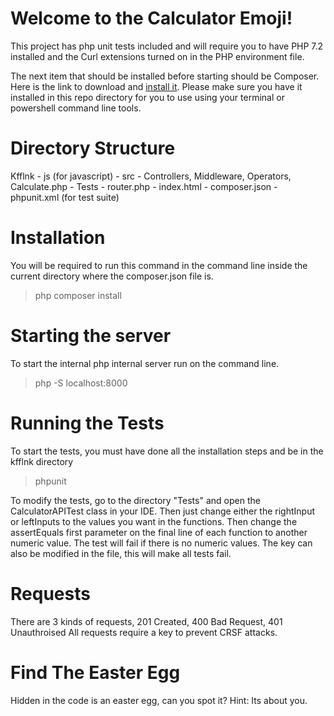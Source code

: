 ﻿# Welcome to the Calculator Emoji!

This project has php unit tests included and will require you to have PHP 7.2 installed and the Curl extensions turned on in the PHP environment file.

The next item that should be installed before starting should be Composer.
Here is the link to download and [install it](https://getcomposer.org/download/).
Please make sure you have it installed in this repo directory for you to use using your terminal or powershell command line tools.

# Directory Structure

Kfflnk
	- js (for javascript)
	- src	- Controllers, Middleware, Operators, Calculate.php
	- Tests
	- router.php
	- index.html
	- composer.json
	- phpunit.xml (for test suite)

# Installation
You will be required to run this command in the command line inside the current directory where the composer.json file is.

> php composer install

# Starting the server
To start the internal php internal server run on the command line.

>  php -S localhost:8000

# Running the Tests
To start the tests, you must have done all the installation steps and be in the kfflnk directory

>  phpunit

To modify the tests, go to the directory "Tests" and open the CalculatorAPITest class in your IDE.
Then just change either the rightInput or leftInputs to the values you want in the functions.
Then change the assertEquals first parameter on the final line of each function to another numeric value.
The test will fail if there is no numeric values.
The key can also be modified in the file, this will make all tests fail.

# Requests
There are 3 kinds of requests, 201 Created, 400 Bad Request, 401 Unauthroised
All requests require a key to prevent CRSF attacks.

# Find The Easter Egg
Hidden in the code is an easter egg, can you spot it?
Hint: Its about you.
